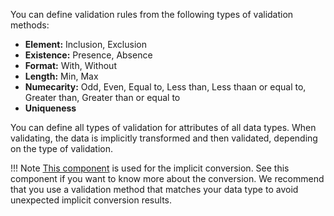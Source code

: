You can define validation rules from the following types of validation methods:

- **Element:** Inclusion, Exclusion
- **Existence:** Presence, Absence
- **Format:** With, Without
- **Length:** Min, Max
- **Numecarity:** Odd, Even, Equal to, Less than, Less thaan or equal to, Greater than, Greater than or equal to
- **Uniqueness**

You can define all types of validation for attributes of all data types. When validating, the data is implicitly transformed and then validated, depending on the type of validation.

!!! Note
    [This component](https://www.outsystems.com/forge/component-overview/5391/objecttorecordlist-using-c-reflection) is used for the implicit conversion. See this component if you want to know more about the conversion. We recommend that you use a validation method that matches your data type to avoid unexpected implicit conversion results.
